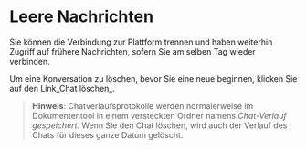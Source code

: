 # Leere Nachrichten

Sie können die Verbindung zur Plattform trennen und haben weiterhin Zugriff auf frühere Nachrichten, sofern Sie am selben Tag wieder verbinden.

Um eine Konversation zu löschen, bevor Sie eine neue beginnen, klicken Sie auf den Link\_Chat löschen\_.

> **Hinweis**: Chatverlaufsprotokolle werden normalerweise im Dokumententool in einem versteckten Ordner namens _Chat-Verlauf gespeichert._ Wenn Sie den Chat löschen, wird auch der Verlauf des Chats für dieses ganze Datum gelöscht.

